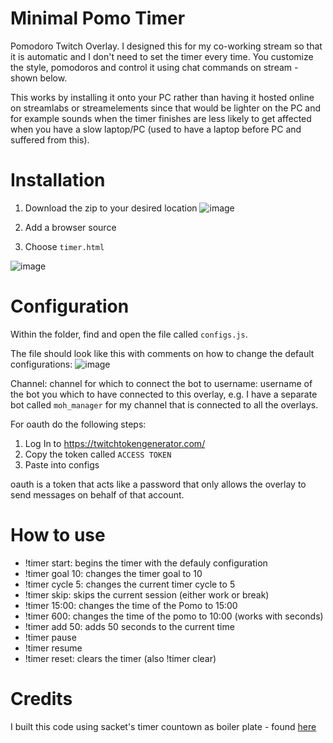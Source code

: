 # Minimal Pomo Timer
Pomodoro Twitch Overlay. I designed this for my co-working stream so that it is automatic and I don't need to set the timer every time. You customize the style, pomodoros and  control it using chat commands on stream - shown below.
 
This works by installing it onto your PC rather than having it hosted online on streamlabs or streamelements since that would be lighter on the PC and for example sounds when the timer finishes are less likely to get affected when you have a slow laptop/PC (used to have a laptop before PC and suffered from this).

# Installation
1. Download the zip to your desired location
![image](https://user-images.githubusercontent.com/35163331/165662709-b55ff46a-9df3-443f-b1f4-b741dd322430.png)

2. Add a browser source
3. Choose `timer.html`

![image](https://user-images.githubusercontent.com/35163331/165658964-4ee3c16b-e151-4749-a2ec-2a0110f899e7.png)

# Configuration
Within the folder, find and open the file called `configs.js`.

The file should look like this with comments on how to change the default configurations:
![image](https://user-images.githubusercontent.com/35163331/165657486-a4660bdf-41e9-4baa-99a4-9aba595e6df6.png)

Channel: channel for which to connect the bot to
username: username of the bot you which to have connected to this overlay, e.g. I have a separate bot called `moh_manager` for my channel that is connected to all the overlays.

For oauth do the following steps:
1. Log In to https://twitchtokengenerator.com/
2. Copy the token called `ACCESS TOKEN`
3. Paste into configs 

oauth is a token that acts like a password that only allows the overlay to send messages on behalf of that account.

# How to use
- !timer start: begins the timer with the defauly configuration
- !timer goal 10: changes the timer goal to 10
- !timer cycle 5: changes the current timer cycle to 5
- !timer skip: skips the current session (either work or break)
- !timer 15:00: changes the time of the Pomo to 15:00
- !timer 600: changes the time of the pomo to 10:00 (works with seconds)
- !timer add 50: adds 50 seconds to the current time
- !timer pause
- !timer resume
- !timer reset: clears the timer (also !timer clear)

# Credits

I built this code using sacket's timer countown as boiler plate - found [here](https://www.youtube.com/watch?v=36q6zHG9vwQ&t=226s)
